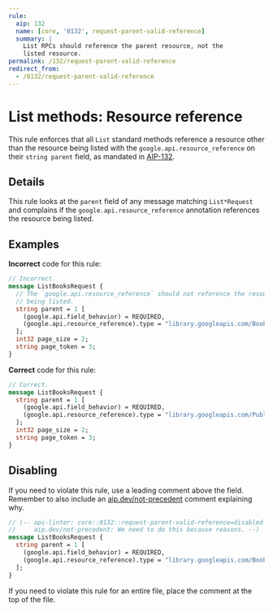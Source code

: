 ```yaml
---
rule:
  aip: 132
  name: [core, '0132', request-parent-valid-reference]
  summary: |
    List RPCs should reference the parent resource, not the
    listed resource.
permalink: /132/request-parent-valid-reference
redirect_from:
  - /0132/request-parent-valid-reference
---
```


# List methods: Resource reference

This rule enforces that all `List` standard methods reference a resource other
than the resource being listed with the `google.api.resource_reference` on
their `string parent` field, as mandated in [AIP-132][].

## Details

This rule looks at the `parent` field of any message matching `List*Request`
and complains if the `google.api.resource_reference` annotation references
the resource being listed.

## Examples

**Incorrect** code for this rule:

```proto
// Incorrect.
message ListBooksRequest {
  // The `google.api.resource_reference` should not reference the resource
  // being listed.
  string parent = 1 [
    (google.api.field_behavior) = REQUIRED,
    (google.api.resource_reference).type = "library.googleapis.com/Book"
  ];
  int32 page_size = 2;
  string page_token = 3;
}
```

**Correct** code for this rule:

```proto
// Correct.
message ListBooksRequest {
  string parent = 1 [
    (google.api.field_behavior) = REQUIRED,
    (google.api.resource_reference).type = "library.googleapis.com/Publisher"
  ];
  int32 page_size = 2;
  string page_token = 3;
}
```

## Disabling

If you need to violate this rule, use a leading comment above the field.
Remember to also include an [aip.dev/not-precedent][] comment explaining why.

```proto
// (-- api-linter: core::0132::request-parent-valid-reference=disabled
//     aip.dev/not-precedent: We need to do this because reasons. --)
message ListBooksRequest {
  string parent = 1 [
    (google.api.field_behavior) = REQUIRED,
    (google.api.resource_reference).type = "library.googleapis.com/Books"
  ];
}
```

If you need to violate this rule for an entire file, place the comment at the
top of the file.

[aip-132]: https://aip.dev/132
[aip.dev/not-precedent]: https://aip.dev/not-precedent
